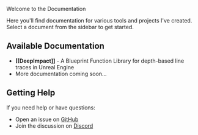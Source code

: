 Welcome to the Documentation

Here you'll find documentation for various tools and projects I've created. Select a document from the sidebar to get started.

## Available Documentation

- **[[DeepImpact]]** - A Blueprint Function Library for depth-based line traces in Unreal Engine
- More documentation coming soon...

## Getting Help

If you need help or have questions:
- Open an issue on [GitHub](https://github.com/Litruv)
- Join the discussion on [Discord](https://discord.gg/b8ctQBaaax)
